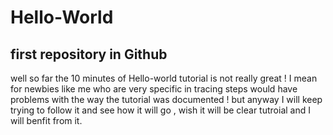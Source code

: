 # Hello-World
first repository in Github  
-------------------------------
well so far the 10 minutes of Hello-world tutorial is not really great ! I mean for newbies like me who are very specific in tracing steps would have problems with the way the tutorial was documented !
but anyway I will keep trying to follow it and see how it will go , wish it will be clear tutroial and I will benfit from it.
